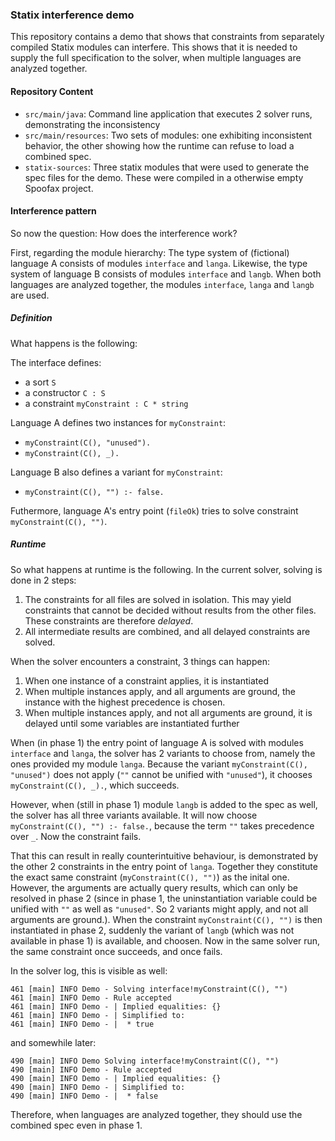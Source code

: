 ### Statix interference demo

This repository contains a demo that shows that constraints from separately compiled Statix modules can interfere.
This shows that it is needed to supply the full specification to the solver, when multiple languages are analyzed together.

#### Repository Content

* `src/main/java`: Command line application that executes 2 solver runs, demonstrating the inconsistency
* `src/main/resources`: Two sets of modules: one exhibiting inconsistent behavior, the other showing how the runtime can refuse to load a combined spec.
* `statix-sources`: Three statix modules that were used to generate the spec files for the demo. These were compiled in a otherwise empty Spoofax project.

#### Interference pattern

So now the question: How does the interference work?

First, regarding the module hierarchy:
The type system of (fictional) language A consists of modules `interface` and `langa`.
Likewise, the type system of language B consists of modules `interface` and `langb`.
When both languages are analyzed together, the modules `interface`, `langa` and `langb` are used.

##### Definition

What happens is the following:

The interface defines:
* a sort `S`
* a constructor `C : S`
* a constraint `myConstraint : C * string`

Language A defines two instances for `myConstraint`:
* `myConstraint(C(), "unused").`
* `myConstraint(C(), _).`

Language B also defines a variant for `myConstraint`:
* `myConstraint(C(), "") :- false.`

Futhermore, language A's entry point (`fileOk`) tries to solve constraint `myConstraint(C(), "")`.

##### Runtime

So what happens at runtime is the following. In the current solver, solving is done in 2 steps:
1. The constraints for all files are solved in isolation. This may yield constraints that cannot be decided without results from the other files. These constraints are therefore _delayed_.
2. All intermediate results are combined, and all delayed constraints are solved.

When the solver encounters a constraint, 3 things can happen:
1. When one instance of a constraint applies, it is instantiated
2. When multiple instances apply, and all arguments are ground, the instance with the highest precedence is chosen.
3. When multiple instances apply, and not all arguments are ground, it is delayed until some variables are instantiated further

When (in phase 1) the entry point of language A is solved with modules `interface` and `langa`, the solver has 2 variants to choose from, namely the ones provided my module `langa`.
Because the variant `myConstraint(C(), "unused")` does not apply (`""` cannot be unified with `"unused"`), it chooses `myConstraint(C(), _).`, which succeeds.

However, when (still in phase 1) module `langb` is added to the spec as well, the solver has all three variants available. It will now choose `myConstraint(C(), "") :- false.`, because the term `""` takes precedence over `_`. Now the constraint fails.

That this can result in really counterintuitive behaviour, is demonstrated by the other 2 constraints in the entry point of `langa`. Together they constitute the exact same constraint (`myConstraint(C(), "")`) as the inital one. 
However, the arguments are actually query results, which can only be resolved in phase 2 (since in phase 1, the uninstantiation variable could be unified with `""` as well as `"unused"`. So 2 variants might apply, and not all arguments are ground.). When the constraint `myConstraint(C(), "")` is then instantiated in phase 2, suddenly the variant of `langb` (which was not available in phase 1) is available, and choosen. 
Now in the same solver run, the same constraint once succeeds, and once fails.

In the solver log, this is visible as well:
```
461 [main] INFO Demo - Solving interface!myConstraint(C(), "")
461 [main] INFO Demo - Rule accepted
461 [main] INFO Demo - | Implied equalities: {}
461 [main] INFO Demo - | Simplified to:
461 [main] INFO Demo - |  * true
```
and somewhile later:
```
490 [main] INFO Demo Solving interface!myConstraint(C(), "")
490 [main] INFO Demo - Rule accepted
490 [main] INFO Demo - | Implied equalities: {}
490 [main] INFO Demo - | Simplified to:
490 [main] INFO Demo - |  * false
```

Therefore, when languages are analyzed together, they should use the combined spec even in phase 1.
